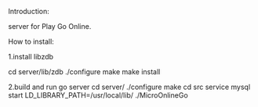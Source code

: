 Introduction:

server for Play Go Online.

How to install:

1.install libzdb

cd server/lib/zdb
./configure
make
make install

2.build and run go server
cd server/
./configure
make
cd src
service mysql start
LD_LIBRARY_PATH=/usr/local/lib/ ./MicroOnlineGo


